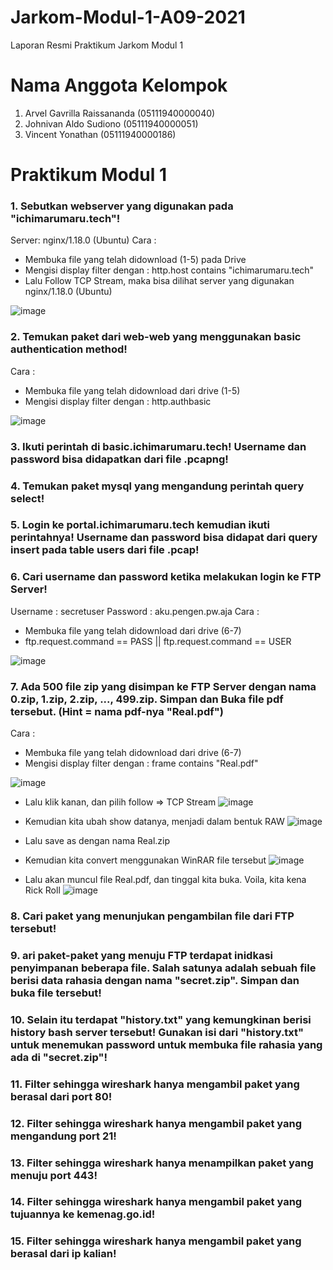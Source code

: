 # Jarkom-Modul-1-A09-2021
Laporan Resmi Praktikum Jarkom Modul 1

# Nama Anggota Kelompok #
1. Arvel Gavrilla Raissananda (05111940000040)
2. Johnivan Aldo Sudiono (05111940000051)
3. Vincent Yonathan (05111940000186)

# Praktikum Modul 1 #
### 1. Sebutkan webserver yang digunakan pada "ichimarumaru.tech"!  ###
Server: nginx/1.18.0 (Ubuntu)
Cara : 
- Membuka file yang telah didownload (1-5) pada Drive
- Mengisi display filter dengan : http.host contains "ichimarumaru.tech"
- Lalu Follow TCP Stream, maka bisa dilihat server yang digunakan nginx/1.18.0 (Ubuntu)

![image](https://user-images.githubusercontent.com/36225278/134457739-83db4c8a-6d10-4b3e-9061-e1e3c4ada25a.png)

### 2. Temukan paket dari web-web yang menggunakan basic authentication method! ###
Cara : 
- Membuka file yang telah didownload dari drive (1-5)
- Mengisi display filter dengan : http.authbasic

![image](https://user-images.githubusercontent.com/36225278/134457856-b2c40b16-1311-493b-8e17-1cc7808dbe1d.png)

### 3. Ikuti perintah di basic.ichimarumaru.tech! Username dan password bisa didapatkan dari file .pcapng! ###

### 4. Temukan paket mysql yang mengandung perintah query select! ###

### 5. Login ke portal.ichimarumaru.tech kemudian ikuti perintahnya! Username dan password bisa didapat dari query insert pada table users dari file .pcap! ###

### 6. Cari username dan password ketika melakukan login ke FTP Server! ###
Username : secretuser
Password : aku.pengen.pw.aja
Cara :
- Membuka file yang telah didownload dari drive (6-7)
- ftp.request.command == PASS || ftp.request.command == USER

![image](https://user-images.githubusercontent.com/36225278/134457915-fc05a3ad-966e-4efc-a05e-b8187e1593b6.png)

### 7. Ada 500 file zip yang disimpan ke FTP Server dengan nama 0.zip, 1.zip, 2.zip, ..., 499.zip. Simpan dan Buka file pdf tersebut. (Hint = nama pdf-nya "Real.pdf") ###

Cara :
- Membuka file yang telah didownload dari drive (6-7)
- Mengisi display filter dengan : frame contains "Real.pdf"

![image](https://user-images.githubusercontent.com/36225278/134458097-b0c04b34-2476-45b5-b833-920824022a85.png)

- Lalu klik kanan, dan pilih follow ⇒ TCP Stream
![image](https://user-images.githubusercontent.com/36225278/134458143-785723e9-b58a-4b33-bfe3-1489eb2add9b.png)

- Kemudian kita ubah show datanya, menjadi dalam bentuk RAW
![image](https://user-images.githubusercontent.com/36225278/134458208-0c9e8506-f4a7-4b10-a951-aed5666a7612.png)

- Lalu save as dengan nama Real.zip
- Kemudian kita convert menggunakan WinRAR file tersebut
![image](https://user-images.githubusercontent.com/36225278/134458252-0daf94fc-b124-4659-a996-bee08c2efde9.png)

- Lalu akan muncul file Real.pdf, dan tinggal kita buka. Voila, kita kena Rick Roll
![image](https://user-images.githubusercontent.com/36225278/134458310-09872871-23c0-4efd-b251-413d4dc83805.png)

### 8. Cari paket yang menunjukan pengambilan file dari FTP tersebut! ###

### 9. ari paket-paket yang menuju FTP terdapat inidkasi penyimpanan beberapa file. Salah satunya adalah sebuah file berisi data rahasia dengan nama "secret.zip". Simpan dan buka file tersebut! ###

### 10. Selain itu terdapat "history.txt" yang kemungkinan berisi history bash server tersebut! Gunakan isi dari "history.txt" untuk menemukan password untuk membuka file rahasia yang ada di "secret.zip"! ###

### 11. Filter sehingga wireshark hanya mengambil paket yang berasal dari port 80!  ###

### 12. Filter sehingga wireshark hanya mengambil paket yang mengandung port 21! ###

### 13. Filter sehingga wireshark hanya menampilkan paket yang menuju port 443! ###

### 14. Filter sehingga wireshark hanya mengambil paket yang tujuannya ke kemenag.go.id! ###

### 15. Filter sehingga wireshark hanya mengambil paket yang berasal dari ip kalian! ###

